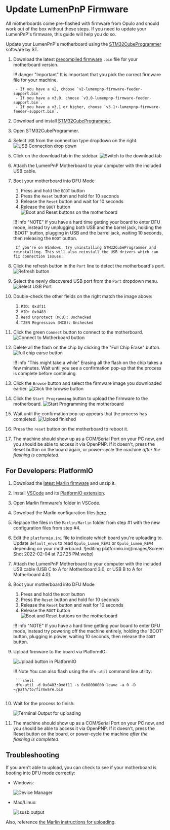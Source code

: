 <!-- markdownlint-disable-file MD046 -->
# Update LumenPnP Firmware

All motherboards come pre-flashed with firmware from Opulo and should work out of the box without these steps. If you need to update your LumenPnP's firmware, this guide will help you do so.

Update your LumenPnP's motherboard using the [STM32CubeProgrammer](https://www.st.com/en/development-tools/stm32cubeprog.html) software by ST.

1. Download the latest [precompiled firmware](https://github.com/opulo-inc/lumenpnp/releases) `.bin` file for your motherboard version.

    !!! danger "Important"
        It is important that you pick the correct firmware file for your machine.

        - If you have a v2, choose `v2-lumenpnp-firmware-feeder-support.bin`.
        - If you have a v3.0, choose `v3.0-lumenpnp-firmware-feeder-support.bin`.
        - If you have a v3.1 or higher, choose `v3.1+-lumenpnp-firmware-feeder-support.bin`.

2. Download and install [STM32CubeProgrammer](https://www.st.com/en/development-tools/stm32cubeprog.html).
3. Open STM32CubeProgrammer.
4. Select `USB` from the connection type dropdown on the right.
    ![USB Connection drop down](images/usb-connection.webp)
5. Click on the download tab in the sidebar.
    ![Switch to the download tab](images/download-tab.webp)

6. Attach the LumenPnP Motherboard to your computer with the included USB cable.

7. Boot your motherboard into DFU Mode
    1. Press and hold the `BOOT` button
    2. Press the `Reset` button and hold for 10 seconds
    3. Release the `Reset` button and wait for 10 seconds
    4. Release the `BOOT` button
  ![Boot and Reset buttons on the motherboard](images/IMG_0749.webp)

    !!! info "NOTE"
        If you have a hard time getting your board to enter DFU mode, instead try unplugging both USB and the barrel jack, holding the 'BOOT' button, plugging in USB and the barrel jack, waiting 10 seconds, then releasing the `BOOT` button.

        If you're on Windows, try uninstalling STM32CubeProgrammer and reinstalling. This will also reinstall the USB drivers which can fix connection issues.

1. Click the refresh button in the `Port` line to detect the motherboard's port.
    ![Refresh button](images/refresh-button.webp)

2. Select the newly discovered USB port from the `Port` dropdown menu.
    ![Select USB Port](images/select-port.webp)

3.  Double-check the other fields on the right match the image above:
    1. `PID: 0xdf11`
    2. `VID: 0x0483`
    3. `Read Unprotect (MCU): Unchecked`
    4. `TZEN Regression (MCU): Unchecked`

4.  Click the green `Connect` button to connect to the motherboard.
    ![Connect to Motherboard button](images/connect-to-motherboard.webp)

5. Delete all the flash on the chip by clicking the "Full Chip Erase" button.
    ![full chip earse button](images/full-chip-erase.webp)

    !!! info "This might take a while"
        Erasing all the flash on the chip takes a few minutes. Wait until you see a confirmation pop-up that the process is complete before continuing.

6.  Click the `Browse` button and select the firmware image you downloaded earlier.
    ![Click the browse button](images/browse-for-binary.webp)

7.  Click the `Start Programming` button to upload the firmware to the motherboard.
    ![Start Programming the motherboard](images/start-programming.webp)

8.  Wait until the confirmation pop-up appears that the process has completed.
    ![Upload finished](images/upload-done.webp)

9.  Press the `reset` button on the motherboard to reboot it.

10. The machine should show up as a COM/Serial Port on your PC now, and you should be able to access it via OpenPNP. If it doesn't, press the Reset button on the board again, or power-cycle the machine *after the flashing is completed*.

## For Developers: PlatformIO

1. Download the [latest Marlin firmware][marlin] and unzip it.
2. Install [VSCode][vscode] and its [PlatformIO extension][pIO].
3. Open Marlin firmware's folder in VSCode.
4. Download the Marlin configuration files [here][marlin-config].
5. Replace the files in the `Marlin/Marlin` folder from step #1 with the new configuration files from step #4.
6. Edit the `platformio.ini` file to indicate which board you're uploading to. Update `default_envs` to read `Opulo_Lumen_REV3` or `Opulo_Lumen_REV4` depending on your motherboard.
  ![editing platformio.ini](images/Screen Shot 2022-02-04 at 7.27.25 PM.webp)
7. Attach the LumenPnP Motherboard to your computer with the included USB cable (USB C to A for Motherboard 3.0, or USB B to A for Motherboard 4.0).
8. Boot your motherboard into DFU Mode
    1. Press and hold the `BOOT` button
    2. Press the `Reset` button and hold for 10 seconds
    3. Release the `Reset` button and wait for 10 seconds
    4. Release the `BOOT` button
    ![Boot and Reset buttons on the motherboard](images/IMG_0749.webp)

    !!! info "NOTE"
        If you have a hard time getting your board to enter DFU mode, instead try powering off the machine entirely, holding the 'BOOT' button, plugging in power, waiting 10 seconds, then release the `BOOT` button.

9. Upload firmware to the board via PlatformIO:

    ![Upload button in PlatformIO](images/vscode_marlin_env.webp)

    !!! Note
        You can also flash using the `dfu-util` command line utility:

        ```shell
        dfu-util -d 0x0483:0xdf11 -s 0x08000000:leave -a 0 -D ~/path/to/firmware.bin
        ```

10. Wait for the process to finish:

    ![Terminal Output for uploading](images/PIO_upload_done.webp)

11. The machine should show up as a COM/Serial Port on your PC now, and you should be able to access it via OpenPNP. If it doesn't, press the Reset button on the board, or power-cycle the machine *after the flashing is completed*.

## Troubleshooting

If you aren't able to upload, you can check to see if your motherboard is booting into DFU mode correctly:

* Windows:

  ![Device Manager](images/dfu_mode_device_manager.webp)

* Mac/Linux:

  ![lsusb output](images/linux_lsusb_bootloader.webp)

Also, reference [the Marlin instructions for uploading](https://marlinfw.org/docs/basics/install_platformio.html).

[abmvs]: https://marketplace.visualstudio.com/items?itemName=MarlinFirmware.auto-build
[marlin-docs]: https://marlinfw.org/docs/basics/auto_build_marlin.html
[marlin-config]: https://github.com/MarlinFirmware/Configurations/tree/import-2.1.x/config/examples/Opulo/Lumen_REV4
[marlin]: https://github.com/sphawes/Marlin/tree/feeder-safety
[vscode]: https://code.visualstudio.com/
[pIO]: https://marketplace.visualstudio.com/items?itemName=platformio.platformio-ide
